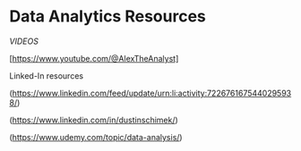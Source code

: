 # Data Analytics Resources

*VIDEOS*

[https://www.youtube.com/@AlexTheAnalyst]



Linked-In resources

(https://www.linkedin.com/feed/update/urn:li:activity:7226761675440295938/)

(https://www.linkedin.com/in/dustinschimek/)



(https://www.udemy.com/topic/data-analysis/)


